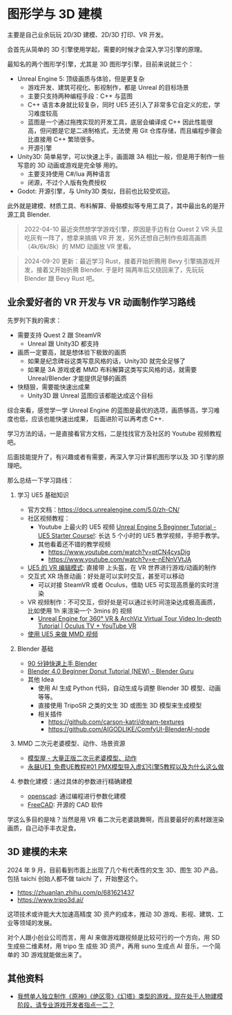 # 图形学与 3D 建模

主要是自己业余玩玩 2D/3D 建模、2D/3D 打印、VR 开发。

会首先从简单的 3D 引擎使用学起，需要的时候才会深入学习引擎的原理。

最知名的两个图形学引擎，尤其是 3D 图形学引擎，目前来说就三个：

- Unreal Engine 5: 顶级画质与体验，但是更复杂
  - 游戏开发、建筑可视化、影视制作，都是 Unreal 的目标场景
  - 主要只支持两种编程手段：C++ 与蓝图
  - C++ 语言本身就比较复杂，同时 UE5 还引入了非常多它自定义的宏，学习难度较高
  - 蓝图是一个通过拖拽实现的开发工具，底层会编译成 C++ 因此性能很高，但问题是它是二进制格式，无法使
    用 Git 仓库存储，而且编程步骤会比直接用 C++ 繁琐很多。
  - 开源引擎
- Unity3D: 简单易学，可以快速上手，画面跟 3A 相比一般，但是用于制作一些写意的 3D 动画或游戏是完全够
  用的。
  - 主要支持使用 C#/lua 两种语言
  - 闭源，不过个人版有免费授权
- Godot: 开源引擎，与 Unity3D 类似，目前也比较受欢迎。

此外就是建模、材质工具、布料解算、骨骼模拟等专用工具了，其中最出名的是开源工具 Blender.

> 2022-04-10 最近突然想学学游戏引擎，原因是手边有台 Quest 2 VR 头显吃灰有一阵了，想拿来搞搞 VR 开
> 发，另外还想自己制作些超高画质（4k/6k/8k）的 MMD 动画放 VR 里看。

> 2024-09-20 更新：最近学习 Rust，接着开始折腾用 Bevy 引擎搞游戏开发，接着又开始折腾 Blender. 于是时
> 隔两年后又绕回来了，先玩玩 Blender 跟 Bevy Rust 吧。

## 业余爱好者的 VR 开发与 VR 动画制作学习路线

先罗列下我的需求：

- 需要支持 Quest 2 跟 SteamVR
  - Unreal 跟 Unity3D 都支持
- 画质一定要高，就是想体验下极致的画质
  - 如果是纪念碑谷这类写意风格的话，Unity3D 就完全足够了
  - 如果是 3A 游戏或者 MMD 布料解算这类写实风格的话，就需要 Unreal/Blender 才能提供足够的画质
- 快糙狠，需要能快速出成果
  - Unity3D 跟 Unreal 蓝图应该都能达成这个目标

综合来看，感觉学一学 Unreal Engine 的蓝图是最优的选项，画质够高，学习难度也低，应该也能快速出成果，
后面进阶可以再考虑 C++.

学习方法的话，一是直接看官方文档，二是找找官方及社区的 Youtube 视频教程吧。

后面技能提升了，有兴趣或者有需要，再深入学习计算机图形学以及 3D 引擎的原理吧。

那么总结一下学习路线：

1. 学习 UE5 基础知识
   - 官方文档：<https://docs.unrealengine.com/5.0/zh-CN/>
   - 社区视频教程：
     - Youtube 上最火的 UE5 视频
       [Unreal Engine 5 Beginner Tutorial - UE5 Starter Course!](https://www.youtube.com/watch?v=gQmiqmxJMtA):
       长达 5 个小时的 UE5 教学视频，手把手教学。
     - 其他看着还不错的教学视频
       - https://www.youtube.com/watch?v=ptCN4cysDig
       - https://www.youtube.com/watch?v=e-nENnVVtJA
   - [UE5 的 VR 编辑模式](https://docs.unrealengine.com/5.0/zh-CN/vr-mode-in-unreal-editor/): 直接带
     上头盔，在 VR 世界进行游戏/动画的制作
   - 交互式 XR 场景动画：好处是可以实时交互，甚至可以移动
     - 可以对接 SteamVR 或者 Oculus，借助 UE5 可实现高质量的实时渲染
   - VR 视频制作：不可交互，但好处是可以通过长时间渲染达成极高画质，比如使用 1h 来渲染一个 3mins 的
     视频
     - [Unreal Engine for 360° VR & ArchViz Virtual Tour Video In-depth Tutorial | Oculus TV + YouTube VR](https://www.youtube.com/watch?v=TLHyMwQ0bo0)
   - [使用 UE5 来做 MMD 视频](https://www.gcores.com/articles/165713)
2. Blender 基础

   - [90 分钟快速上手 Blender](https://www.bilibili.com/video/BV1kX4y1m7G5/)
   - [Blender 4.0 Beginner Donut Tutorial (NEW) - Blender Guru](https://www.youtube.com/playlist?list=PLjEaoINr3zgEPv5y--4MKpciLaoQYZB1Z)
   - 其他 Idea
     - 使用 AI 生成 Python 代码，自动生成与调整 Blender 3D 模型、动画等等。
     - 直接使用 TripoSR 之类的文生 3D 或图生 3D 模型来生成模型
     - 相关插件
       - https://github.com/carson-katri/dream-textures
       - https://github.com/AIGODLIKE/ComfyUI-BlenderAI-node

3. MMD 二次元老婆模型、动作、场景资源
   - [模型屋 - 大量正版二次元老婆模型、动作](https://www.aplaybox.com/)
   - [永昼UE】免费UE教程#01 PMX模型导入虚幻引擎5教程以及为什么这么做](https://www.bilibili.com/video/BV1uL411c7HH)
4. 参数化建模：通过具体的参数进行精确建模
   - [openscad](https://github.com/openscad/openscad): 通过编程进行参数化建模
   - [FreeCAD](https://github.com/FreeCAD/FreeCAD): 开源的 CAD 软件

学这么多目的是啥？当然是用 VR 看二次元老婆跳舞啊，而且要最好的素材跟渲染画质，自己动手丰衣足食。

## 3D 建模的未来

2024 年 9 月，目前看到市面上出现了几个有代表性的文生 3D、图生 3D 产品，包括 taichi 创始人都不做
taichi 了，开始整这个。

- https://zhuanlan.zhihu.com/p/681621437
- https://www.tripo3d.ai/

这项技术或许能大大加速高精度 3D 资产的成本，推动 3D 游戏、影视、建筑、工业等领域的发展。

对个人跟小创业公司而言，用 AI 来做游戏跟视频是比较可行的一个方向，用 SD 生成些二维素材，用 tripo 生
成些 3D 资产，再用 suno 生成点 AI 音乐，一个简单的 3D 游戏就能做出来了。

## 其他资料

- [我想单人独立制作《原神》《绝区零》《幻塔》类型的游戏，现在处于人物建模阶段，请专业游戏开发者指点一二？](https://www.zhihu.com/question/614648985/answer/3147842166)
